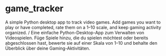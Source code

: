 # game_tracker
A simple Python desktop app to track video games. Add games you want to play or have completed, rate them on a 1–10 scale, and keep gaming activity organized. / Eine einfache Python-Desktop-App zum Verwalten von Videospielen. Füge Spiele hinzu, die du spielen möchtest oder bereits abgeschlossen hast, bewerte sie auf einer Skala von 1–10 und behalte den Überblick über deine Gaming-Aktivitäten.
